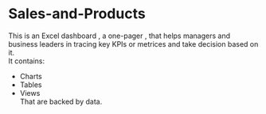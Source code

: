 # Sales-and-Products<br>
This is an Excel dashboard , a one-pager , that helps managers and business leaders in tracing key KPIs or metrices and take decision based on it.<br>
It contains: <br>
- Charts 
- Tables
- Views
<br> That are backed by data.

